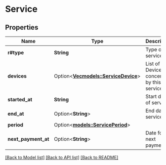 # Service

## Properties

Name | Type | Description | Notes
------------ | ------------- | ------------- | -------------
**r#type** | **String** | Type of service. | 
**devices** | Option<[**Vec<models::ServiceDevice>**](ServiceDevice.md)> | List of Devices concerned by this service. | [optional]
**started_at** | **String** | Start date of service. | 
**end_at** | Option<**String**> | End date of service. | [optional]
**period** | Option<[**models::ServicePeriod**](ServicePeriod.md)> |  | [optional]
**next_payment_at** | Option<**String**> | Date for next payment. | [optional]

[[Back to Model list]](../README.md#documentation-for-models) [[Back to API list]](../README.md#documentation-for-api-endpoints) [[Back to README]](../README.md)


